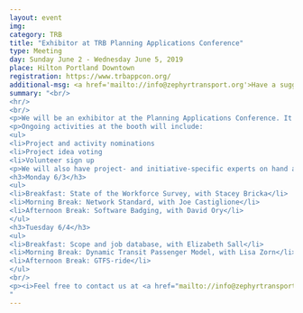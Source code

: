 ```yaml
---
layout: event
img:
category: TRB
title: "Exhibitor at TRB Planning Applications Conference"
type: Meeting
day: Sunday June 2 - Wednesday June 5, 2019 
place: Hilton Portland Downtown
registration: https://www.trbappcon.org/
additional-msg: <a href='mailto://info@zephyrtransport.org'>Have a suggestion? Want to help?</a>
summary: "<br/>
<hr/>
<br/>
<p>We will be an exhibitor at the Planning Applications Conference. It will be a great opportunity to sit down at our booth and chat with people leading various projects and the organization as a whole and provide your feedback. 
<p>Ongoing activities at the booth will include:
<ul>
<li>Project and activity nominations
<li>Project idea voting  
<li>Volunteer sign up
<p>We will also have project- and initiative-specific experts on hand at the booth according to the following schedule.
<h3>Monday 6/3</h3>
<ul>
<li>Breakfast: State of the Workforce Survey, with Stacey Bricka</li>
<li>Morning Break: Network Standard, with Joe Castiglione</li>
<li>Afternoon Break: Software Badging, with David Ory</li>
</ul>
<h3>Tuesday 6/4</h3>
<ul>
<li>Breakfast: Scope and job database, with Elizabeth Sall</li>
<li>Morning Break: Dynamic Transit Passenger Model, with Lisa Zorn</li>
<li>Afternoon Break: GTFS-ride</li>
</ul>
<br/>
<p><i>Feel free to contact us at <a href="mailto://info@zephyrtransport.org">info@zephyrtransport.org</a> if you would like to schedule a meeting to learn more or discuss an idea.</i>
"
---
```



